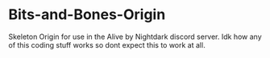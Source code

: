 # Bits-and-Bones-Origin
Skeleton Origin for use in the Alive by Nightdark discord server. Idk how any of this coding stuff works so dont expect this to work at all.
